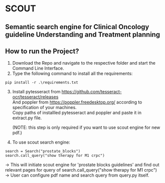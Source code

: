 # SCOUT
## Semantic search engine for Clinical Oncology guideline Understanding and Treatment planning

 
## How to run the Project? 
1. Download the Repo and navigate to the respective folder and start the Command Line Interface.
2. Type the following command to install all the requirements: 

```
pip install -r .\requirements.txt
```  

 

3. Install pytesseract from https://github.com/tesseract-ocr/tesseract/releases   
   And poppler from https://poppler.freedesktop.org/  according to specification of your machines.   
   Copy paths of installled pytesseract and poppler and paste it in extract.py file.  

   (NOTE: this step is only required if you want to use scout engine for new pdf.)
 
4. To use scout search engine: 
```
search = Search("prostate_blocks")
search.call_query("show therapy for M1 crpc")
```  
   -> This will initiate scout engine for 'prostate blocks guidelines' and find out relevant pages for query of search.call_query("show therapy for M1 crpc")  
   -> User can configure pdf name and search query from query.py itself.
